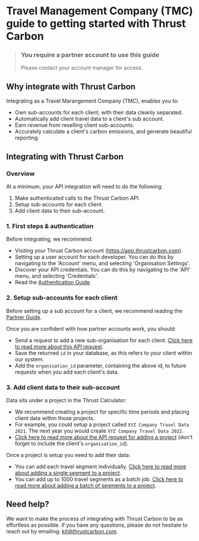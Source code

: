 # **Travel Management Company (TMC)** guide to getting started with Thrust Carbon

<!-- theme: warning -->

> ### You require a partner account to use this guide
> Please contact your account manager for access.

## Why integrate with Thrust Carbon

Integrating as a Travel Marangement Company (TMC), enables you to:

* Own sub-accounts for each client, with their data cleanly separated.
* Automatically add client travel data to a client's sub account.
* Earn revenue from reselling client sub-accounts.
* Accurately calculate a client's carbon emissions, and generate beautiful reporting.

## Integrating with Thrust Carbon

### Overview

At a minimum, your API integration will need to do the following:

1. Make authenticated calls to the Thrust Carbon API.
2. Setup sub-accounts for each client.
3. Add client data to their sub-account.

### 1. First steps & authentication

Before integrating, we recommend:

* Visiting your Thrust Carbon account (https://app.thrustcarbon.com).
* Setting up a user account for each developer. You can do this by navigating to the 'Account' menu, and selecting 'Organisation Settings'.
* Discover your API credentials. You can do this by navigating to the 'API' menu, and selecting 'Credentials'.
* Read the [Authentication Guide](../guides/2.Authentication.md).

### 2. Setup sub-accounts for each client

Before setting up a sub account for a client, we recommend reading the [Partner Guide](../guides/3.Partner-Guide.md).

Once you are confident with how partner accounts work, you should:

* Send a request to add a new sub-organisation for each client. [Click here to read more about this API request](https://docs.thrustcarbon.com/docs/thrust-docs/endpoints/3-organisation-settings.v1.yaml/paths/api~11~1setting~1organisation~1sub-organisations/post).
* Save the returned `id` in your database, as this refers to your client within our system.
* Add the `organisation_id` parameter, containing the above id, to future requests when you add each client's data. 

### 3. Add client data to their sub-account

Data sits under a project in the Thrust Calculator:

* We recommend creating a project for specific time periods and placing client data within those projects.
* For example, you could setup a project called `XYZ Company Travel Data 2021`. The next year you would create `XYZ Company Travel Data 2022`.
* [Click here to read more about the API request for adding a project](https://docs.thrustcarbon.com/docs/thrust-docs/endpoints/1-calculator.v1.json/paths/~1projects/post) (don't forget to include the client's `organisation_id`).

Once a project is setup you need to add their data:

* You can add each travel segment individually. [Click here to read more about adding a single segment to a project](https://docs.thrustcarbon.com/docs/thrust-docs/endpoints/1-calculator.v1.json/paths/~1projects~1%7BprojectId%7D~1segments/post).
* You can add up to 1000 travel segments as a batch job. [Click here to read more about adding a batch of segments to a project](https://docs.thrustcarbon.com/docs/thrust-docs/endpoints/1-calculator.v1.json/paths/~1projects~1%7BprojectId%7D~1segments~1batch/post).

## Need help?

We want to make the process of integrating with Thrust Carbon to be as effortless as possible. If you have any questions, please do not hesitate to reach out by emailing: [kit@thrustcarbon.com](mailto:kit@thrustcarbon.com?subject=API+Support).
